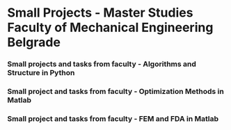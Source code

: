 # Small Projects - Master Studies Faculty of Mechanical Engineering Belgrade

### Small projects and tasks from faculty - Algorithms and Structure in Python
### Small project and tasks from faculty - Optimization Methods in Matlab
### Small project and tasks from faculty - FEM and FDA in Matlab
